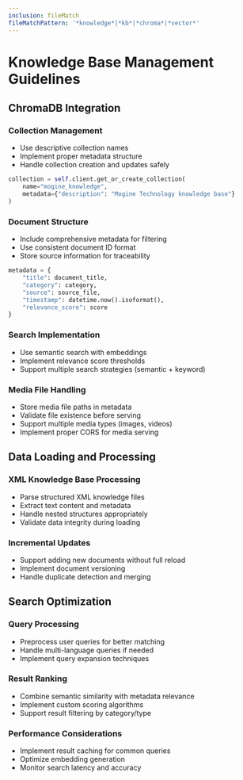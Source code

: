 ```yaml
---
inclusion: fileMatch
fileMatchPattern: '*knowledge*|*kb*|*chroma*|*vector*'
---
```


# Knowledge Base Management Guidelines

## ChromaDB Integration

### Collection Management
- Use descriptive collection names
- Implement proper metadata structure
- Handle collection creation and updates safely

```python
collection = self.client.get_or_create_collection(
    name="mogine_knowledge",
    metadata={"description": "Mogine Technology knowledge base"}
)
```

### Document Structure
- Include comprehensive metadata for filtering
- Use consistent document ID format
- Store source information for traceability

```python
metadata = {
    "title": document_title,
    "category": category,
    "source": source_file,
    "timestamp": datetime.now().isoformat(),
    "relevance_score": score
}
```

### Search Implementation
- Use semantic search with embeddings
- Implement relevance score thresholds
- Support multiple search strategies (semantic + keyword)

### Media File Handling
- Store media file paths in metadata
- Validate file existence before serving
- Support multiple media types (images, videos)
- Implement proper CORS for media serving

## Data Loading and Processing

### XML Knowledge Base Processing
- Parse structured XML knowledge files
- Extract text content and metadata
- Handle nested structures appropriately
- Validate data integrity during loading

### Incremental Updates
- Support adding new documents without full reload
- Implement document versioning
- Handle duplicate detection and merging

## Search Optimization

### Query Processing
- Preprocess user queries for better matching
- Handle multi-language queries if needed
- Implement query expansion techniques

### Result Ranking
- Combine semantic similarity with metadata relevance
- Implement custom scoring algorithms
- Support result filtering by category/type

### Performance Considerations
- Implement result caching for common queries
- Optimize embedding generation
- Monitor search latency and accuracy